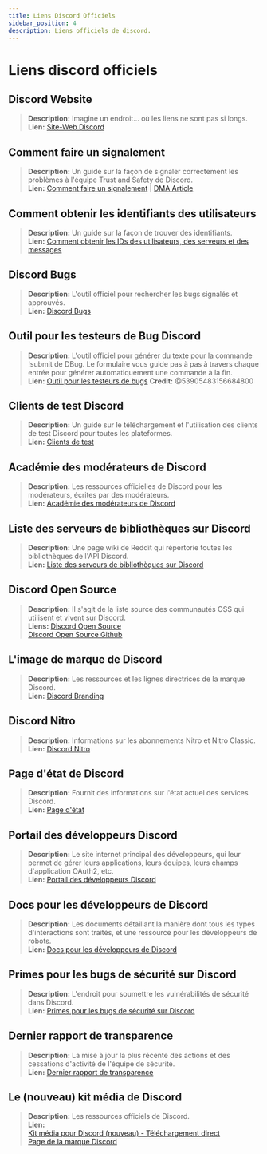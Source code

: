 ```yaml
---
title: Liens Discord Officiels
sidebar_position: 4
description: Liens officiels de discord.
---
```


# Liens discord officiels

## Discord Website
> __Description:__ Imagine un endroit... où les liens ne sont pas si longs.   <br/>
__Lien:__ [Site-Web Discord](https://dis.gd/)

## Comment faire un signalement
> __Description:__ Un guide sur la façon de signaler correctement les problèmes à l'équipe Trust and Safety de Discord.   <br/>
__Lien:__  [Comment faire un signalement](https://dis.gd/howtoreport) | [DMA Article](https://discord.com/moderation/360058643194-104:-How-to-Report-Content-to-Discord)

## Comment obtenir les identifiants des utilisateurs 
> __Description:__ Un guide sur la façon de trouver des identifiants.   <br/>
__Lien:__  [Comment obtenir les IDs des utilisateurs, des serveurs et des messages](https://dis.gd/findmyid)

## Discord Bugs
> __Description:__  L'outil officiel pour rechercher les bugs signalés et approuvés.   <br/>
__Lien:__ [Discord Bugs](https://bugs.discord.com/)

## Outil pour les testeurs de Bug Discord
> __Description:__ L'outil officiel pour générer du texte pour la commande !submit de DBug. Le formulaire vous guide pas à pas à travers chaque entrée pour générer automatiquement une commande à la fin.   <br/>
__Lien:__ [Outil pour les testeurs de bugs](https://dis.gd/bug-tool)
__Credit:__ @53905483156684800

## Clients de test Discord
> __Description:__ Un guide sur le téléchargement et l'utilisation des clients de test Discord pour toutes les plateformes.   <br/>
__Lien:__ [Clients de test](https://support.discord.com/hc/en-us/articles/360035675191-Discord-Testing-Clients)

## Académie des modérateurs de Discord 
> __Description:__ Les ressources officielles de Discord pour les modérateurs, écrites par des modérateurs.   <br/>
__Lien:__ [Académie des modérateurs de Discord](https://dis.gd/moderation)

## Liste des serveurs de bibliothèques sur Discord
> __Description:__ Une page wiki de Reddit qui répertorie toutes les bibliothèques de l'API Discord.   <br/>
__Lien:__ [Liste des serveurs de bibliothèques sur Discord](https://www.reddit.com/r/discordapp/wiki/developers)

## Discord Open Source
> __Description:__ Il s'agit de la liste source des communautés OSS qui utilisent et vivent sur Discord.   <br/>
__Liens:__
[Discord Open Source](https://discord.com/open-source)   <br/>
[Discord Open Source Github](https://github.com/discord/discord-open-source)

## L'image de marque de Discord  
> __Description:__ Les ressources et les lignes directrices de la marque Discord.   <br/>
__Lien:__ [Discord Branding](https://discord.com/branding)

## Discord Nitro
> __Description:__  Informations sur les abonnements Nitro et Nitro Classic.   <br/>
__Lien:__ [Discord Nitro](https://dis.gd/nitro)

## Page d'état de Discord
> __Description:__ Fournit des informations sur l'état actuel des services Discord.   <br/>
__Lien:__ [Page d'état](https://dis.gd/status)

## Portail des développeurs Discord
> __Description:__ Le site internet principal des développeurs, qui leur permet de gérer leurs applications, leurs équipes, leurs champs d'application OAuth2, etc.    <br/>
__Lien:__ [Portail des développeurs Discord](https://discord.com/developers/)

## Docs pour les développeurs de Discord
> __Description:__ Les documents détaillant la manière dont tous les types d'interactions sont traités, et une ressource pour les développeurs de robots.   <br/>
__Lien:__ [Docs pour les développeurs de Discord](https://discord.dev/)

## Primes pour les bugs de sécurité sur Discord
> __Description:__ L'endroit pour soumettre les vulnérabilités de sécurité dans Discord.   <br/>
__Lien:__ [Primes pour les bugs de sécurité sur Discord](https://discord.com/security)

## Dernier rapport de transparence 
> __Description:__ La mise à jour la plus récente des actions et des cessations d'activité de l'équipe de sécurité.   <br/>
__Lien:__ [Dernier rapport de transparence](https://discord.com/blog/discord-transparency-report-h1-2021)

## Le (nouveau) kit média de Discord
> __Description:__ Les ressources officiels de Discord.   <br/>
__Lien:__ <br/>
[Kit média pour Discord (nouveau) - Téléchargement direct](https://www.dropbox.com/sh/nabhhaq7kt59exr/AAB7U3f2pW-Jmvdul0yy7o-ia?dl=1)  <br/>
[Page de la marque Discord](https://discord.com/branding)

